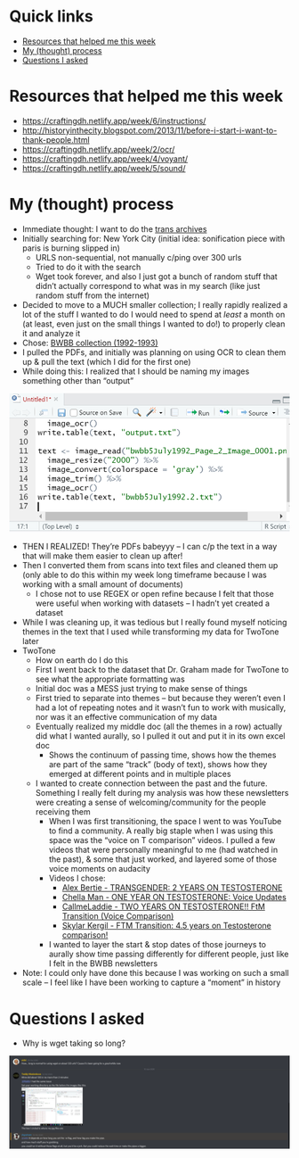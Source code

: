 # Quick links
* [Resources that helped me this week](#Resources-that-helped-me-this-week)
* [My (thought) process](#My-(thought)-process)
* [Questions I asked](#Questions-I-asked)

# Resources that helped me this week
* https://craftingdh.netlify.app/week/6/instructions/
* http://historyinthecity.blogspot.com/2013/11/before-i-start-i-want-to-thank-people.html
* https://craftingdh.netlify.app/week/2/ocr/
* https://craftingdh.netlify.app/week/4/voyant/
* https://craftingdh.netlify.app/week/5/sound/


# My (thought) process
* Immediate thought: I want to do the [trans archives](https://www.digitaltransgenderarchive.net/)
* Initially searching for: New York City (initial idea: sonification piece with paris is burning slipped in)
  * URLS non-sequential, not manually c/ping over 300 urls
  * Tried to do it with the search 
  * Wget took forever, and also I just got a bunch of random stuff that didn’t actually correspond to what was in my search (like just random stuff from the internet)
*	Decided to move to a MUCH smaller collection; I really rapidly realized a lot of the stuff I wanted to do I would need to spend at _least_ a month on (at least, even just on the small things I wanted to do!) to properly clean it and analyze it
  *	Chose: [BWBB collection (1992-1993)](https://www.digitaltransgenderarchive.net/catalog?f%5Bcollection_name_ssim%5D%5B%5D=Boys+Will+Be+Boys+&page=1) 
  * I pulled the PDFs, and initially was planning on using OCR to clean them up & pull the text (which I did for the first one)
  *	While doing this: I realized that I should be naming my images something other than “output”
  
![renaming realization](https://github.com/sidxi/week-six/blob/master/Screenshots/Week6%20renaming%20realization.PNG)
  
  *	THEN I REALIZED! They’re PDFs babeyyy – I can c/p the text in a way that will make them easier to clean up after!
  * Then I converted them from scans into text files and cleaned them up (only able to do this within my week long timeframe because I was working with a small amount of documents)
    *	I chose not to use REGEX or open refine because I felt that those were useful when working with datasets – I hadn’t yet created a dataset 
  *	While I was cleaning up, it was tedious but I really found myself noticing themes in the text that I used while transforming my data for TwoTone later
*	TwoTone 	
    * How on earth do I do this
    *	First I went back to the dataset that Dr. Graham made for TwoTone to see what the appropriate formatting was
    * Initial doc was a MESS just trying to make sense of things
    * First tried to separate into themes – but because they weren’t even I had a lot of repeating notes and it wasn’t fun to work with musically, nor was it an effective communication of my data
    * Eventually realized my middle doc (all the themes in a row) actually did what I wanted aurally, so I pulled it out and put it in its own excel doc
       *	Shows the continuum of passing time, shows how the themes are part of the same “track” (body of text), shows how they emerged at different points and in multiple places
    *	I wanted to create connection between the past and the future. Something I really felt during my analysis was how these newsletters were creating a sense of welcoming/community for the people receiving them 
        *	When I was first transitioning, the space I went to was YouTube to find a community. A really big staple when I was using this space was the “voice on T comparison” videos. I pulled a few videos that were personally meaningful to me (had watched in the past), & some that just worked, and layered some of those voice moments on audacity
        * Videos I chose:
          * [Alex Bertie - TRANSGENDER: 2 YEARS ON TESTOSTERONE](https://www.youtube.com/watch?v=tb3b-mKxZm8)
          * [Chella Man - ONE YEAR ON TESTOSTERONE: Voice Updates](https://www.youtube.com/watch?v=PsjBGqTjWu4)
          * [CallmeLaddie - TWO YEARS ON TESTOSTERONE!! FtM Transition (Voice Comparison)](https://www.youtube.com/watch?v=Wu9D-K24Iaw)
          * [Skylar Kergil - FTM Transition: 4.5 years on Testosterone comparison!](https://www.youtube.com/watch?v=4Bk_AP_5y-0&t=186s)
        *	I wanted to layer the start & stop dates of those journeys to aurally show time passing differently for different people, just like I felt in the BWBB newsletters
*	Note: I could only have done this because I was working on such a small scale – I feel like I have been working to capture a “moment” in history

# Questions I asked
* Why is wget taking so long?

![wget q](https://github.com/sidxi/week-six/blob/master/Screenshots/Week6%20wget%20LONG.PNG)
